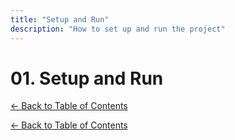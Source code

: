```yaml
---
title: "Setup and Run"
description: "How to set up and run the project"
---
```


# 01. Setup and Run

[&LeftArrow; Back to Table of Contents](README.md)



[&LeftArrow; Back to Table of Contents](README.md)
